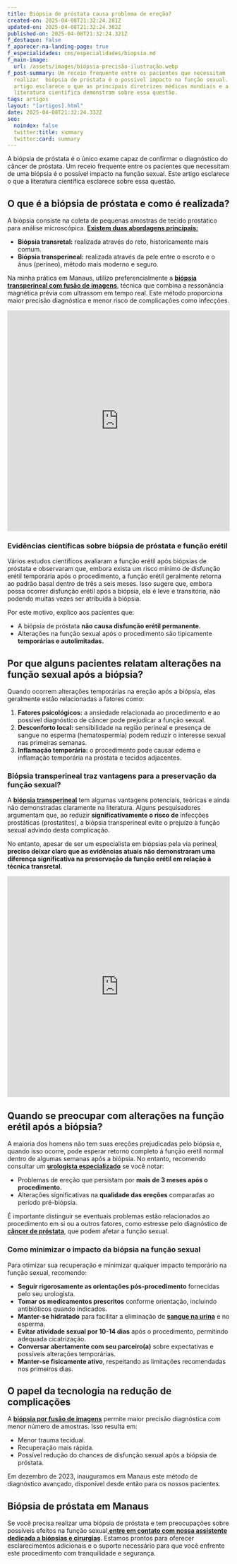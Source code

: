 ```yaml
---
title: Biópsia de próstata causa problema de ereção?
created-on: 2025-04-08T21:32:24.281Z
updated-on: 2025-04-08T21:32:24.302Z
published-on: 2025-04-08T21:32:24.321Z
f_destaque: false
f_aparecer-na-landing-page: true
f_especialidades: cms/especialidades/biopsia.md
f_main-image:
  url: /assets/images/biópsia-precisão-ilustração.webp
f_post-summary: Um receio frequente entre os pacientes que necessitam
  realizar  biópsia de próstata é o possível impacto na função sexual. Este
  artigo esclarece o que as principais diretrizes médicas mundiais e a
  literatura científica demonstram sobre essa questão.
tags: artigos
layout: "[artigos].html"
date: 2025-04-08T21:32:24.332Z
seo:
  noindex: false
  twitter:title: summary
  twitter:card: summary
---
```

A biópsia de próstata é o único exame capaz de confirmar o diagnóstico do câncer de próstata. Um receio frequente entre os pacientes que necessitam de uma biópsia é o possível impacto na função sexual. Este artigo esclarece o que a literatura científica esclarece sobre essa questão.

## O que é a biópsia de próstata e como é realizada?

A biópsia consiste na coleta de pequenas amostras de tecido prostático para análise microscópica. **[Existem duas abordagens principais:](https://uroconsult.com.br/artigos/quais-sao-os-tipos-de-biopsia-de-prostata/)**

* **Biópsia transretal:** realizada através do reto, historicamente mais comum.
* **Biópsia transperineal:** realizada através da pele entre o escroto e o ânus (períneo), método mais moderno e seguro.

Na minha prática em Manaus, utilizo preferencialmente a **[biópsia transperineal com fusão de imagens](https://uroconsult.com.br/artigos/biopsia-de-prostata-transperineal-em-manaus/)**, técnica que combina a ressonância magnética prévia com ultrassom em tempo real. Este método proporciona maior precisão diagnóstica e menor risco de complicações como infecções.

<div style="text-align: center; margin-bottom: 20px;">
  <iframe
    width="100%"
    height="500"
    src="https://www.youtube.com/embed/83WBx2stFfs"
    title="Biópsia transperineal de próstata com fusão de imagens"
    frameborder="0"
    allow="accelerometer; autoplay; clipboard-write; encrypted-media; gyroscope; picture-in-picture; web-share"
    referrerpolicy="strict-origin-when-cross-origin"
    allowfullscreen
    id="responsive-video"
    style="max-width: 800px; margin: 0 auto; display: block;"
  ></iframe>
  <script>
    function adjustIframeHeight() {
      var iframe = document.getElementById('responsive-video');
      if (window.innerWidth < 768) {
        iframe.style.height = '300px'; // Altura para celular
      } else {
        iframe.style.height = '500px'; // Altura para desktop
      }
    }  </script>
</div>

### Evidências científicas sobre biópsia de próstata e função erétil

Vários estudos científicos avaliaram a função erétil após biópsias de próstata e observaram que, embora exista um risco mínimo de disfunção erétil temporária após o procedimento, a função erétil geralmente retorna ao padrão basal dentro de três a seis meses. Isso sugere que, embora possa ocorrer disfunção erétil após a biópsia, ela é leve e transitória, não podendo muitas vezes ser atribuída à biópsia.

Por este motivo, explico aos pacientes que:

* A biópsia de próstata **não causa disfunção erétil permanente.**
* Alterações na função sexual após o procedimento são tipicamente **temporárias e autolimitadas.**

## Por que alguns pacientes relatam alterações na função sexual após a biópsia?

Quando ocorrem alterações temporárias na ereção após a biópsia, elas geralmente estão relacionadas a fatores como:

1. **Fatores psicológicos:** a ansiedade relacionada ao procedimento e ao possível diagnóstico de câncer pode prejudicar a função sexual.
2. **Desconforto local:** sensibilidade na região perineal e presença de sangue no esperma (hematospermia) podem reduzir o interesse sexual nas primeiras semanas.
3. **Inflamação temporária:** o procedimento pode causar edema e inflamação temporária na próstata e tecidos adjacentes.

### **Biópsia transperineal traz vantagens para a preservação da função sexual?**

A **[biópsia transperineal](https://uroconsult.com.br/artigos/doi-fazer-biopsia-de-prostata-via-perineal/)** tem algumas vantagens potenciais, teóricas e ainda não demonstradas claramente na literatura. Alguns pesquisadores argumentam que, ao reduzir **significativamente o risco de** infecções prostáticas (prostatites), a biópsia transperineal evite o prejuízo à função sexual advindo desta complicação.

No entanto, apesar de ser um especialista em biópsias pela via perineal, **preciso deixar claro que as evidências atuais não demonstraram uma diferença significativa na preservação da função erétil em relação à técnica transretal.**

<div style="text-align: center; margin-bottom: 20px;">
  <iframe
    width="100%"
    height="500"
    src="https://www.youtube.com/embed/6sktWZbS5pc"
    title="Como funciona a biópsia de próstata transperineal com fusão de imagens? #biopsiadeprostata"
    frameborder="0"
    allow="accelerometer; autoplay; clipboard-write; encrypted-media; gyroscope; picture-in-picture; web-share"
    referrerpolicy="strict-origin-when-cross-origin"
    allowfullscreen
    id="responsive-video"
    style="max-width: 800px; margin: 0 auto; display: block;"
  ></iframe>
  <script>
    function adjustIframeHeight() {
      var iframe = document.getElementById('responsive-video');
      if (window.innerWidth < 768) {
        iframe.style.height = '300px'; // Altura para celular
      } else {
        iframe.style.height = '500px'; // Altura para desktop
      }
    }  </script>
</div>

## Quando se preocupar com alterações na função erétil após a biópsia?

A maioria dos homens não tem suas ereções prejudicadas pelo biópsia e, quando isso ocorre, pode esperar retorno completo à função erétil normal dentro de algumas semanas após a biópsia. No entanto, recomendo consultar um **[urologista especializado](https://uroconsult.com.br/artigos/urologista-em-manaus/)** se você notar:

* Problemas de ereção que persistam por **mais de 3 meses após o procedimento.**
* Alterações significativas na **qualidade das ereções** comparadas ao período pré-biópsia.

É importante distinguir se eventuais problemas estão relacionados ao procedimento em si ou a outros fatores, como estresse pelo diagnóstico de **[câncer de próstata](https://uroconsult.com.br/artigos/cancer-de-prostata-a-importancia-do-diagnostico-precoce/)**, que podem afetar a função sexual.

### Como minimizar o impacto da biópsia na função sexual

Para otimizar sua recuperação e minimizar qualquer impacto temporário na função sexual, recomendo:

* **Seguir rigorosamente as orientações pós-procedimento** fornecidas pelo seu urologista.
* **Tomar os medicamentos prescritos** conforme orientação, incluindo antibióticos quando indicados.
* **Manter-se hidratado** para facilitar a eliminação de **[sangue na urina](https://uroconsult.com.br/artigos/hematuria-diagnostico-e-tratamento-do-sangramento-urinario/)** e no esperma.
* **Evitar atividade sexual por 10-14 dias** após o procedimento, permitindo adequada cicatrização.
* **Conversar abertamente com seu parceiro(a)** sobre expectativas e possíveis alterações temporárias.
* **Manter-se fisicamente ativo**, respeitando as limitações recomendadas nos primeiros dias.

## O papel da tecnologia na redução de complicações

A **[biópsia por fusão de imagens](https://uroconsult.com.br/artigos/tempo-de-recupera%C3%A7%C3%A3o-ap%C3%B3s-bi%C3%B3psia-de-pr%C3%B3stata-transperineal-o-que-esperar/)** permite maior precisão diagnóstica com menor número de amostras. Isso resulta em:

* Menor trauma tecidual.
* Recuperação mais rápida.
* Possível redução do chances de disfunção sexual após a biópsia de próstata.

Em dezembro de 2023, inauguramos em Manaus este método de diagnóstico avançado, disponível desde então para os nossos pacientes.

## Biópsia de próstata em Manaus

Se você precisa realizar uma biópsia de próstata e tem preocupações sobre possíveis efeitos na função sexual,**[entre em contato com nossa assistente dedicada a biópsias e cirurgias](https://api.whatsapp.com/send?phone=5592982252490)**. Estamos prontos para oferecer esclarecimentos adicionais e o suporte necessário para que você enfrente este procedimento com tranquilidade e segurança.
